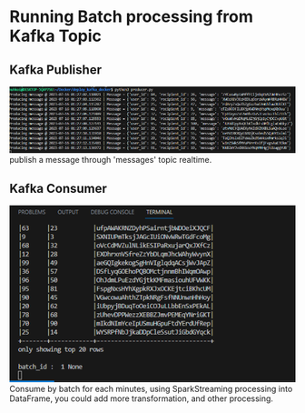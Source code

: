 # Running Batch processing from Kafka Topic

## Kafka Publisher
![alt text](https://raw.githubusercontent.com/muhk01/kafka_pyspark_batch_processing/main/images/1.PNG)
publish a message through 'messages' topic realtime.

## Kafka Consumer
![alt text](https://raw.githubusercontent.com/muhk01/kafka_pyspark_batch_processing/main/images/2.PNG)
Consume by batch for each minutes, using SparkStreaming processing into DataFrame, you could add more transformation, and other processing.
